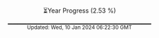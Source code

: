<p align="center">
⏳Year Progress (2.53 %) <br>
▁▁▁▁▁▁▁▁▁▁▁▁▁▁▁▁▁▁▁▁▁▁▁▁▁▁▁▁▁▁ <br>
<sub>Updated: Wed, 10 Jan 2024 06:22:30 GMT</sub>
</p>

